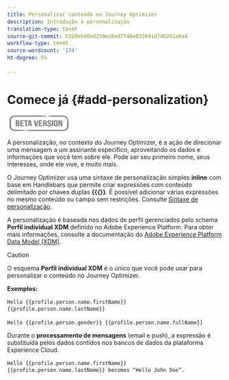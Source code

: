 ```yaml
---
title: Personalizar conteúdo no Journey Optimizer
description: Introdução à personalização
translation-type: tm+mt
source-git-commit: 55b9e5d8ed259ec6ed7746e835691d7d6261a8a4
workflow-type: tm+mt
source-wordcount: '174'
ht-degree: 5%

---
```


# Comece já {#add-personalization}

![](../assets/do-not-localize/badge.png)

A personalização, no contexto do Journey Optimizer, é a ação de direcionar uma mensagem a um assinante específico, aproveitando os dados e informações que você tem sobre ele. Pode ser seu primeiro nome, seus interesses, onde ele vive, e muito mais.

O Journey Optimizer usa uma sintaxe de personalização simples **inline** com base em Handlebars que permite criar expressões com conteúdo delimitado por chaves duplas **{{{}}**. É possível adicionar várias expressões no mesmo conteúdo ou campo sem restrições. Consulte [Sintaxe de personalização](personalization-syntax.md).

A personalização é baseada nos dados de perfil gerenciados pelo schema **Perfil individual XDM** definido no Adobe Experience Platform. Para obter mais informações, consulte a documentação do [Adobe Experience Platform Data Model (XDM)](https://experienceleague.adobe.com/docs/experience-platform/xdm/home.html?lang=pt-BR).

>[!CAUTION]
>O esquema **Perfil individual XDM** é o único que você pode usar para personalizar o conteúdo no Journey Optimizer.

**Exemplos:**

```
Hello {{profile.person.name.firstName}} {{profile.person.name.lastName}}

Hello {{profile.person.gender}} {{profile.person.name.fullName}}
```

Durante o **processamento de mensagens** (email e push), a expressão é substituída pelos dados contidos nos bancos de dados da plataforma Experience Cloud.

```
Hello {{profile.person.name.firstName}} {{profile.person.name.lastName}} becomes “Hello John Doe”.
```
